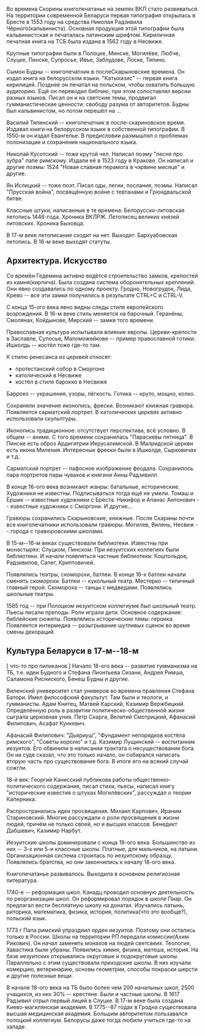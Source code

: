 Во времена Скорины книгопечатанье на землях ВКЛ стало развиваться.
На территории современной Беларуси первая типография открылась в Бресте
в 1553 году на средства Николая Радзивила Чёрного(кальвиниста).
Основная продукция этой типографии была кальвинистская и печаталась
латинским шрифтом. Кириличная печатная книга на ТСБ была издана в 1562
году в Несвиже.

Крупные типографии были в Полоцке, Минске, Могилёве, Любче, Слуцке,
Пинске, Супросье, Ивье, Заблудове, Лоске, Тяпино.

Сымон Будны -- книгопечатник в послеСкарыновские времена.
Он издал книга на белорусском языки. "Катыхизис" -- первая книга
кирилицей. Позднее он печатал на польском, чтобы охватить большую
аудиторию. Ещё он переводил библию, при этом сопоставлял версии разных
языков. Писал он и на светские темы, продвигал гумманистические
ценности: свободу разума от авторитетов.
Будны был кальвинистом, но потом перешёл на ...

Василий Тяпинский -- книгопечатник в после-скариновское время.
Издавал книги на белорусском языке в собственной типографии.
В 1550-м он издал Евангелье. В предисловии размышлял о проблемах
полонизации и сохранения национального языка.

Николай Кусотский -- тоже крутой чел. Написал поэму "песня про зубра"
папе римскому. Издали её в 1523 году в Кракове. Он написал и другие
поэмы: 1524 "Новая славная перамога в чэрвине месяце" и другие.

Ян Ислицкий -- тоже поэт. Писал оды, легии, послания, поэмы.
Написал "Прусская война", посвящённую войне с тевтанами и Грюндвальской
битве.

Классные штуки, написанные в те времена: Белорусско-литовская летопись
1446-года. Хроника ВКЛРЖ. Летописец великих князей литовских.
Хроника Быховца.

В 17-м веке летописание сходит на нет. Выходят: Бархуабовская летопись.
В 16-м веке выходят статуты.

## Архитектура. Искусство
Со времён Гедемина активно ведётся строительство замков, крепостей из
камня(кирпича). Была создана система оборонительных креплений.
Они явно создавались по одному проекту. Гродно, Новогрудок, Лида, Крево
-- все эти замки получились в результате CTRL+C и CTRL-V.

С конца 15-ого века явно видны следы стиля европейского возрождения.
В 16-м веке стиль меняется на барочный.
Геранёны, Смолянах, Койдынове, Мирский -- замки того времени.

Православная культура испытывала влияние европы. Церкви-крепости в
Заславле, Супосье, Маломожейкове -- пример православной готики.
Ишколдь -- костёл тоже где-то там.

К стилю ренесанса из церквей относят:
 - протестанский собор в Сморгоне
 - католический в Несвиже
 - костёл в стиле барокко в Несвиже

Барроко -- украшения, узоры, лёгкость.
Готика -- круто, мощно, колко.

Сохраняли значение иконопись, фрески. Возникают книжная гравюра.
Появляется сарматский портрет. В католических церквях активно
использовали скульптуры.

Иконопись традиционное: отсутствует перспектива, всё условно.
В общем -- аниме. С того времени сохранилась "Параскевы пятница".
В Пинске есть оброз Ардигитрии Иерусалимской. В Малридской церкви есть
икона Миления. Интересные фрески были в Ишколде, Сырковичах и т.д.

Сарматский портрет -- пафосное изображение феодала.
Сохранилось пара портретов пары чуваков и княгини Анны Радзивилл.

В конце 16-ого века возникают жанры: батальные, исторические.
Художники не известны. Подписываться тогда ещё не умели.
Томаш и Ёршик -- известные художники с Бреста. Никифор и Апанас
Антонович -- известные художники с Сморгони. И другие...

Гравюры сохранились Скарыновские, книжные. После Скарины почти все
книгопечатники использовали гравюры. Могилев, Вилень, Несвиж -- города с
гравюровскими школами.

В 15-м--16-м веках существовали библиотеки.
Известны при монастырях: Слуцком, Пинском. При иезуитских коллегиях были
библиотеки. И начали появляться частные библиотеки:
Коштольдов, Радзивилов, Сапег, Криптовичей.

Появлялись театры, скоморохи, батлеи. В конце 16-х батлеи начали сменять
скоморохи.
Батлеи -- кукольный театр. Местерко -- типичный главный герой.
Скомороха -- танцы с медведами.
Появлялись школьные театры.

1585 год -- при Полоцком иезуитском коллегиуме был школьный театр.
Пьесы писали преподы. Роли играли дети. Основное содержание:
библейские сюжеты. Появлялись исторические темы: героика.
Появляется интермедиа -- разыгрывание шутливых сценок во время смены
декораций.

## Культура Беларуси в 17-м--18-м
[ что-то про пиликанов ]
Начало 18-ого века -- развитие гумманизма на ТБ, т.е.
идеи Будного и Стефана Лионтьева Сизани, Андрея Римша, Саламона
Рисниского, Бенеш Будны и другие.

Виленский университет стал универов во времена правления Стефана Батори.
Имел философский факультут. Там были и теологи, и гумманисты.
Адам Книтец, Матвей Карский, Казимир Вержбицкий. Определённую роль в
развитии политическо-общественной жизни сыграла церковная уния.
Петр Скарга, Велитий Смотрицкий, Афанасий Филипович, Асафат Кункевич.

Афанасий Филипович: "Дьяриуш", "Фундамент непорядков костёла римского",
"Советы королю" и т.д. Казимир Лущинский -- воспитанник иезуитов.
Его обвинили в написании трактата о несуществовании бога.
Он на суде сказал, что это только начало, он собирался написать вторую
часть про существование бога. В итоге его на всякий случай сожгли.

18-й век: Георгий Канисский публикова работы общественно-политического
содержания, писал стихи, пьесы, написал книгу "исторические известия о
штуках Могилёвских", рассуждал о теории Каперника.

Распространились идеи просвящения. Михаил Карпович, Ираним Стариновский.
Многие рассуждали о роли просвящения в жизни людей, причём не только
своей, но и высших классов. Бенедикт Дабшевич, Казимир Нарбут.

Иезуитские школы доминировали с конца 19-ого века.
Большинство из них -- 3-х или 5-и классные школы.
Платные, для мальчиков, на латыни. Организационная система строилась по
иезуитскому образцу. Появлялись братства, но они закончились к началу
18-ого века.

Книгопечатанье развивалось. Выходила в основном религиозная литература.

1740-е -- реформация школ. Канадц проводил основную деятельность по
реорганизации школ. Он реформировал порядок в школе Пиар.
Он предлагал вести бесплатную школу на донатах. Изучались латынь,
риторика, математика, физика, история, политика(что это вообще?),
польский язык.

1773 г Папа римский упразднил орден иезуитов. Поэтому они остались
только в России. Школы на территории РП передали комиссии(Ахим Рикович).
Он начал заменять монахов на людей светсвеих. Теология, Хавастика были
убраны. Появились химия, физика, матеша, история.
На базе иезуитских открывались округовые и подокруговые школы.
Параллельно с этим существовали приходские школы.
В них изучали комерцию, ветеринарию, основы геометрии, способы покраски
шерсти и другие полезные вещи.

В начале 18-ого века на ТБ было более чем 200 начальных школ, 2500
учащихся, из них 30% -- крестяне. Были и частные школы.
В 1617 Радзивил отрыл первый лицей в Слуцке.
В 17-м веке была создана Киево-магилянская академия.
В 1775--87 годах в Гродна существовала высшая медицинская академия.
Большим авторитетом пользавался полоцкий коллегиум.
Белорусы даже тогда любили учиться где-то на западе.
